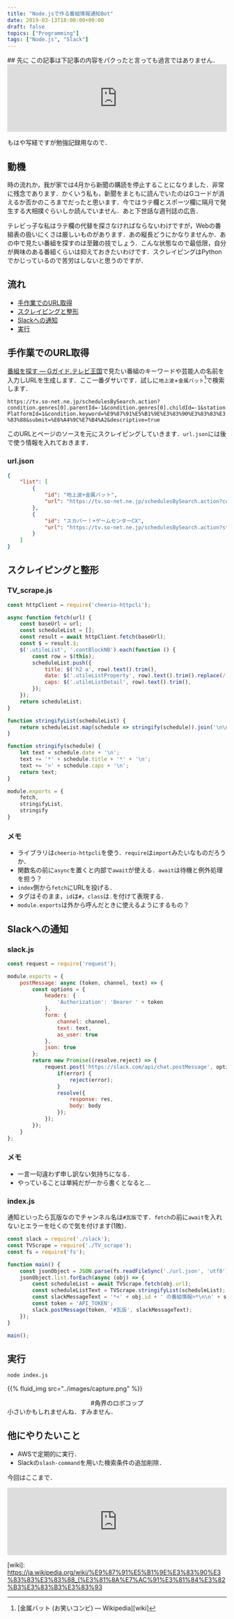 ```yaml
---
title: "Node.jsで作る番組情報通知Bot"
date: 2019-03-13T18:00:00+09:00
draft: false
topics: ["Programming"]
tags: ["Node.js", "Slack"]
---
```

<p><!--more--></p>
## 先に
この記事は下記事の内容をパクったと言っても過言ではありません．

<iframe class="hatenablogcard" style="width:100%;height:155px;max-width:680px;" title="Node.jsでテレビの映画放映情報をWebスクレイピングしてSlackに通知する" src="https://hatenablog-parts.com/embed?url=https://blog.honjala.net/entry/2018/09/13/004442" width="300" height="150" frameborder="0" scrolling="no"></iframe>

もはや写経ですが勉強記録用なので．

## 動機
時の流れか，我が家では4月から新聞の購読を停止することになりました．非常に残念であります．かくいう私も，新聞をまともに読んでいたのはGコードが消えるか否かのころまでだったと思います．今ではラテ欄とスポーツ欄に隔月で発生する大相撲ぐらいしか読んでいません．あと下世話な週刊誌の広告．

テレビっ子な私はラテ欄の代替を探さなければならないわけですが，Webの番組表の扱いにくさは厳しいものがあります．あの縦長どうにかなりませんか．あの中で見たい番組を探すのは至難の技でしょう．こんな状態なので最低限，自分が興味のある番組くらいは抑えておきたいわけです．スクレイピングはPythonでかじっているので苦労はしないと思うのですが．

## 流れ
- [手作業でのURL取得](#手作業でのURL取得)
- [スクレイピングと整形](#スクレイピングと整形)
- [Slackへの通知](#Slackへの通知)
- [実行](#実行)

## 手作業でのURL取得
[番組を探す &mdash; Gガイド.テレビ王国][検索]で見たい番組のキーワードや芸能人の名前を入力しURLを生成します．ここ一番ダサいです．試しに`地上波`+`金属バット`[^1]で検索します．

`https://tv.so-net.ne.jp/schedulesBySearch.action?condition.genres[0].parentId=-1&condition.genres[0].childId=-1&stationPlatformId=1&condition.keyword=%E9%87%91%E5%B1%9E%E3%83%90%E3%83%83%E3%83%88&submit=%E6%A4%9C%E7%B4%A2&descriptive=true`

このURLとページのソースを元にスクレイピングしていきます．`url.json`には後で使う情報を入れておきます．
### url.json
```json
{
    "list": [
        {
            "id": "地上波+金属バット",
            "url": "https://tv.so-net.ne.jp/schedulesBySearch.action?condition.genres%5B0%5D.parentId=-1&condition.genres%5B0%5D.childId=-1&stationPlatformId=1&condition.keyword=%E9%87%91%E5%B1%9E%E3%83%90%E3%83%83%E3%83%88&submit=%E6%A4%9C%E7%B4%A2&descriptive=true"
        },
        {
            "id": "スカパー！+ゲームセンターCX",
            "url": "https://tv.so-net.ne.jp/schedulesBySearch.action?stationPlatformId=5&condition.keyword=%E3%82%B2%E3%83%BC%E3%83%A0%E3%82%BB%E3%83%B3%E3%82%BF%E3%83%BCCX&submit=%E6%A4%9C%E7%B4%A2&descriptive=true"
        }
    ]
}

```

## スクレイピングと整形
### TV_scrape.js
```js
const httpClient = require('cheerio-httpcli');

async function fetch(url) {
    const baseUrl = url;
    const scheduleList = [];
    const result = await httpClient.fetch(baseUrl);
    const $ = result.$;
    $('.utileList', '.contBlockNB').each(function () {
        const row = $(this);
        scheduleList.push({
            title: $('h2 a', row).text().trim(),
            date: $('.utileListProperty', row).text().trim().replace(/([\s\t\n]|&nbsp;)+/g, ' '),
            caps: $('.utileListDetail', row).text().trim(),
        });
    });
    return scheduleList;
}

function stringifyList(scheduleList) {
    return scheduleList.map(schedule => stringify(schedule)).join('\n\n');
}

function stringify(schedule) {
    let text = schedule.date + '\n';
    text += '*' + schedule.title + '*' + '\n';
    text += '>' + schedule.caps + '\n';
    return text;
}

module.exports = {
    fetch,
    stringifyList,
    stringify
}
```
### メモ
- ライブラリは`cheerio-httpcli`を使う．`require`は`import`みたいなものだろうか．
- 関数名の前に`async`を置くと内部で`await`が使える．`await`は待機と例外処理を担う？
- `index`側から`fetch`にURLを投げる．
- タグはそのまま，`id`は`#`，`class`は`.`を付けて表現する．
- `module.exports`は外から呼んだときに使えるようにするもの？

## Slackへの通知
### slack.js
```js
const request = require('request');

module.exports = {
    postMessage: async (token, channel, text) => {
        const options = {
            headers: {
                'Authorization': 'Bearer ' + token
            },
            form: {
                channel: channel,
                text: text,
                as_user: true
            },
            json: true
        };
        return new Promise((resolve,reject) => {
            request.post('https://slack.com/api/chat.postMessage', options, (error, res, body) => {
                if(error) {
                    reject(error);
                }
                resolve({
                    response: res,
                    body: body
                });
            });
        });
    }
};
```
### メモ
- 一言一句違わず申し訳ない気持ちになる．
- やっていることは単純だが一から書くとなると…

### index.js
通知といったら瓦版なのでチャンネル名は`#瓦版`です．`fetch`の前に`await`を入れないとエラーを吐くので気を付けます(1敗)．
```js
const slack = require('./slack');
const TVScrape = require('./TV_scrape');
const fs = require('fs');

function main() {
    const jsonObject = JSON.parse(fs.readFileSync('./url.json', 'utf8'));
    jsonObject.list.forEach(async (obj) => {
        const scheduleList = await TVScrape.fetch(obj.url);
        const scheduleListText = TVScrape.stringifyList(scheduleList);
        const slackMessageText = '*<' + obj.id + ' の番組情報>*\n\n' + scheduleListText;
        const token = 'API_TOKEN';
        slack.postMessage(token, '#瓦版', slackMessageText);
    });
}

main();
```

## 実行
```sh
node index.js
```

{{% fluid_img src="../images/capture.png" %}}
<center><figcaption>#角界のロボコップ</figcaption></center>
小さいかもしれませんね．すみません．

## 他にやりたいこと
- AWSで定期的に実行．
- Slackの`slash-command`を用いた検索条件の追加削除．

今回はここまで．

<iframe class="hatenablogcard" style="width:100%;height:155px;max-width:680px;" title="Node.jsでテレビの映画放映情報をWebスクレイピングしてSlackに通知する" src="https://hatenablog-parts.com/embed?url=https://github.com/ChiyosBigDragon/TV_Scrape" width="300" height="150" frameborder="0" scrolling="no"></iframe>

[ブログ]: https://blog.honjala.net/entry/2018/09/13/004442
[検索]: https://tv.so-net.ne.jp/search/
[wiki]: https://ja.wikipedia.org/wiki/%E9%87%91%E5%B1%9E%E3%83%90%E3%83%83%E3%83%88_(%E3%81%8A%E7%AC%91%E3%81%84%E3%82%B3%E3%83%B3%E3%83%93
[^1]: [金属バット (お笑いコンビ) &mdash; Wikipedia][wiki]
